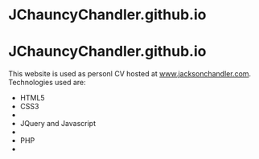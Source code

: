 # JChauncyChandler.github.io

JChauncyChandler.github.io
====================

This website is used as personl CV hosted at www.jacksonchandler.com.
Technologies used are:
<ul>
<li>HTML5</li>
<li>CSS3<li>
<li>JQuery and Javascript<li/>
<li>PHP<li/>
</ul>
